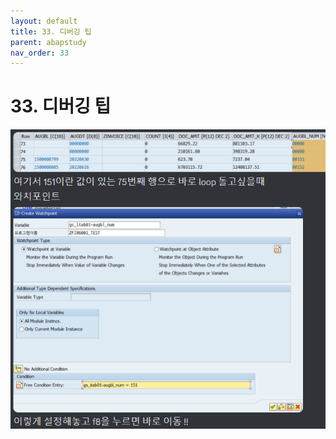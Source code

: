 ```yaml
---
layout: default
title: 33. 디버깅 팁
parent: abapstudy
nav_order: 33
---
```


# 33. 디버깅 팁

![image](./abapstudy_img/abapstudy_51.png)

